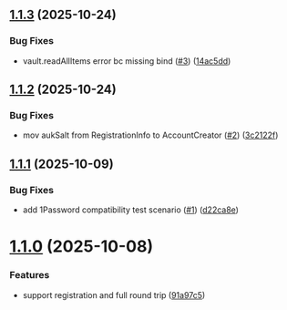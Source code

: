 ## [1.1.3](https://github.com/edeckers/lib1password-unofficial/compare/v1.1.2...v1.1.3) (2025-10-24)


### Bug Fixes

* vault.readAllItems error bc missing bind ([#3](https://github.com/edeckers/lib1password-unofficial/issues/3)) ([14ac5dd](https://github.com/edeckers/lib1password-unofficial/commit/14ac5dd9f66d5aa941a278c289cdc0d957663a25))

## [1.1.2](https://github.com/edeckers/lib1password-unofficial/compare/v1.1.1...v1.1.2) (2025-10-24)


### Bug Fixes

* mov aukSalt from RegistrationInfo to AccountCreator ([#2](https://github.com/edeckers/lib1password-unofficial/issues/2)) ([3c2122f](https://github.com/edeckers/lib1password-unofficial/commit/3c2122ffd3063dd6944ea589d0855f472635a63f))

## [1.1.1](https://github.com/edeckers/lib1password-unofficial/compare/v1.1.0...v1.1.1) (2025-10-09)


### Bug Fixes

* add 1Password compatibility test scenario ([#1](https://github.com/edeckers/lib1password-unofficial/issues/1)) ([d22ca8e](https://github.com/edeckers/lib1password-unofficial/commit/d22ca8e6e969961a0e2db71305cc8fcd41c1ba54))

# [1.1.0](https://github.com/edeckers/lib1password-unofficial/compare/v1.0.1...v1.1.0) (2025-10-08)


### Features

* support registration and full round trip ([91a97c5](https://github.com/edeckers/lib1password-unofficial/commit/91a97c56666695b36a3373c76503f7f8c575c013))
